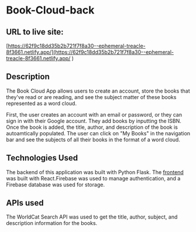 # Book-Cloud-back

## URL to live site: 

[https://62f9c18dd35b2b721f7f8a30--ephemeral-treacle-8f3661.netlify.app/](https://62f9c18dd35b2b721f7f8a30--ephemeral-treacle-8f3661.netlify.app/ )

## Description

The Book Cloud App allows users to create an account, store the books that they've read or are reading, and see the subject matter of these books represented as a word cloud.

First, the user creates an account with an email or password, or they can sign in with their Google account. They add books by inputting the ISBN. Once the book is added, the title, author, and description of the book is autoamtically populated. The user can click on "My Books" in the navigation bar and see the subjects of all their books in the format of a word cloud.

## Technologies Used

The backend of this application was built with Python Flask. The [frontend](https://github.com/kb789/Book-Cloud-Frontend) was built with React.Firebase was used to manage authentication, and a Firebase database was used for storage.


## APIs used

The WorldCat Search API was used to get the title, author, subject, and description information for the books. 


## 
